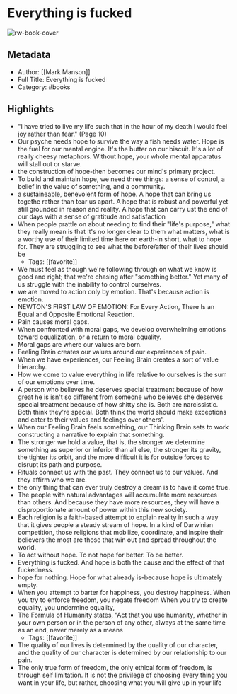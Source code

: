 # Everything is fucked

![rw-book-cover](https://readwise-assets.s3.amazonaws.com/static/images/quick-passages-book-icon.2489c00a3133.png)

## Metadata
- Author: [[Mark Manson]]
- Full Title: Everything is fucked
- Category: #books

## Highlights
- "I have tried to live my life such that in the hour of my death I would feel joy rather than fear." (Page 10)
- Our psyche needs hope to survive the way a fish needs water.
  Hope is the fuel for our mental engine. It's the butter on our biscuit. It's a lot of really cheesy metaphors. Without hope, your whole mental apparatus will stall out or starve.
- the construction of hope-then becomes our mind's primary project.
- To build and maintain hope, we need three things: a sense of control, a belief in the value of something, and a community.
- a sustaineable, benevolent form of hope. A hope that can bring us togethe rather than tear us apart. A hope that is robust and powerful yet still grounded in reason and reality. A hope that can carry ust the end of our days with a sense of gratitude and satisfaction
- When people prattle on about needing to find their "life's purpose," what they really mean is that it's no longer clear to them what matters, what is a worthy use of their limited time here on earth-in short, what to hope for. They are struggling to see what the before/after of their lives should be
    - Tags: [[favorite]] 
- We must feel as though we're following through on what we know is good and right; that we're chasing after "something better." Yet many of us struggle with the inability to control ourselves.
- we are moved to action only by emotion. That's because action is emotion.
- NEWTON'S FIRST LAW OF EMOTION: For Every Action, There Is an Equal and Opposite Emotional Reaction.
- Pain causes moral gaps.
- When confronted with moral gaps, we develop overwhelming emotions toward equalization, or a return to moral equality.
- Moral gaps are where our values are born.
- Feeling Brain creates our values around our experiences of pain.
- When we have experiences, our Feeling Brain creates a sort of value hierarchy.
- How we come to value everything in life relative to ourselves is the sum of our emotions over time.
- A person who believes he deserves special treatment because of how great he is isn't so different from someone who believes she deserves special treatment because of how shitty she is. Both are narcissistic. Both think they're special. Both think the world should make exceptions and cater to their values and feelings over others'.
- When our Feeling Brain feels something, our Thinking Brain sets to work constructing a narrative to explain that something.
- The stronger we hold a value, that is, the stronger we determine something as superior or inferior than all else, the stronger its gravity, the tighter its orbit, and the more difficult it is for outside forces to disrupt its path and purpose.
- Rituals connect us with the past. They connect us to our values. And they affirm who we are.
- the only thing that can ever truly destroy a dream is to have it come true.
- The people with natural advantages will accumulate more resources than others. And because they have more resources, they will have a disproportionate amount of power within this new society.
- Each religion is a faith-based attempt to explain reality in such a way that it gives people a steady stream of hope. In a kind of Darwinian competition, those religions that mobilize, coordinate, and inspire their believers the most are those that win out and spread throughout the world.
- To act without hope. To not hope for better. To be better.
- Everything is fucked. And hope is both the cause and the effect of that fuckedness.
- hope for nothing. Hope for what already is-because hope is ultimately empty.
- When you attempt to barter for happiness, you destroy happiness. When you try to enforce freedom, you negate freedom When you try to create equality, you undermine equality,
- The Formula of Humanity states, “Act that you use humanity, whether in your own person or in the person of any other, always at the same time as an end, never merely as a means
    - Tags: [[favorite]] 
- The quality of our lives is determined by the quality of our character, and the quality of our character is determined by our relationship to our pain.
- The only true form of freedom, the only ethical form of freedom, is through self limitation. It is not the privilege of choosing every thing you want in your life, but rather, choosing what you will give up in your life
